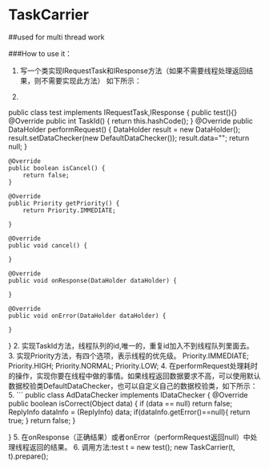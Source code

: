 # TaskCarrier
##used for multi thread work

###How to use it：
1.	写一个类实现IRequestTask和IResponse方法（如果不需要线程处理返回结果，则不需要实现此方法）
如下所示：
1.  ```
public class test implements IRequestTask,IResponse {
    public test(){}
    @Override
    public int TaskId() {
        return this.hashCode();
    }
    @Override
    public DataHolder performRequest() {
        DataHolder result = new DataHolder();
        result.setDataChecker(new DefaultDataChecker());
        result.data="";
        return null;
    }

    @Override
    public boolean isCancel() {
        return false;
    }

    @Override
    public Priority getPriority() {
        return Priority.IMMEDIATE;
        
    }

    @Override
    public void cancel() {

    }

    @Override
    public void onResponse(DataHolder dataHolder) {
        
    }

    @Override
    public void onError(DataHolder dataHolder) {
        
    }
}
2.	实现TaskId方法，线程队列的id,唯一的，重复id加入不到线程队列里面去。
3.	实现Priority方法，有四个选项，表示线程的优先级。
Priority.IMMEDIATE; 
Priority.HIGH; 
Priority.NORMAL;
Priority.LOW;
4.	在performRequest处理耗时的操作，实现你要在线程中做的事情。如果线程返回数据要求不高，可以使用默认数据校验类DefaultDataChecker，也可以自定义自己的数据校验类，如下所示：
5.  ```
public class AdDataChecker implements IDataChecker {
    @Override
    public boolean isCorrect(Object data) {
        if (data == null)
            return false;
        ReplyInfo dataInfo = (ReplyInfo) data;
        if(dataInfo.getError()==null){
            return true;
        }
        return false;
    }

}
5.	在onResponse（正确结果）或者onError（performRequest返回null）中处理线程返回的结果。
6.	调用方法:test t = new test();
new TaskCarrier(t, t).prepare();

